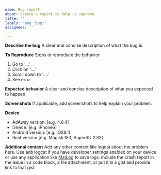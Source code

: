 ```yaml
---
name: Bug report
about: Create a report to help us improve
title: ''
labels: 'bug :bug:'
assignees: ''

---
```


**Describe the bug**
A clear and concise description of what the bug is.

**To Reproduce**
Steps to reproduce the behavior:
1. Go to '...'
2. Click on '....'
3. Scroll down to '....'
4. See error

**Expected behavior**
A clear and concise description of what you expected to happen.

**Screenshots**
If applicable, add screenshots to help explain your problem.

**Device**
 - AdAway version: [e.g. 4.0.4]
 - Device: [e.g. iPhone6]
 - Android version: [e.g. iOS8.1]
 - Root version [e.g. Magisk 18.1, SuperSU 2.82]

**Additional context**
Add any other context like logcat about the problem here. Use adb logcat if you have developer settings enabled on your device or use any application like [MatLog](https://play.google.com/store/apps/details?id=com.pluscubed.matlog) to save logs. Include the crash report in the issue in a code block, a file attachment, or put it in a gist and provide link to that gist.
